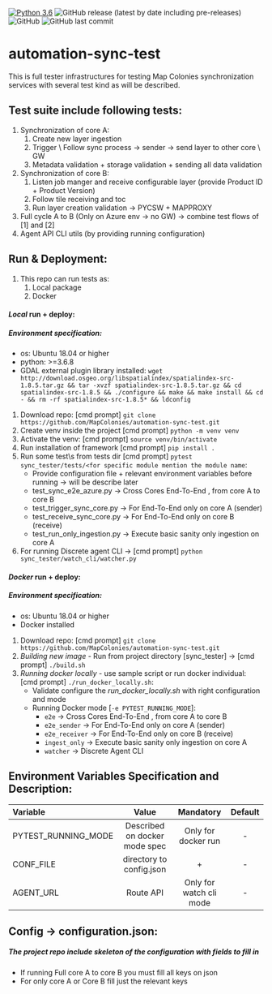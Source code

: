 [![Python 3.6](https://img.shields.io/badge/python-3.6-green.svg)](https://www.python.org/downloads/release/python-360/)
<img alt="GitHub release (latest by date including pre-releases)" src="https://img.shields.io/github/v/release/MapColonies/automation-sync-test">
![GitHub](https://img.shields.io/github/license/MapColonies/automation-ingestion-test)
<img alt="GitHub last commit" src="https://img.shields.io/github/last-commit/MapColonies/automation-sync-test">
# automation-sync-test
This is full tester infrastructures for testing Map Colonies synchronization services with several test kind as will be described.

## Test suite include following tests:
1. Synchronization of core A:
    1. Create new layer ingestion
    2. Trigger \ Follow sync process -> sender -> send layer to other core \ GW 
    3. Metadata validation + storage validation + sending all data validation
2. Synchronization of core B:
    1. Listen job manger and receive configurable layer (provide Product ID + Product Version)
    2. Follow tile receiving and toc 
    3. Run layer creation validation -> PYCSW + MAPPROXY
3. Full cycle A to B (Only on Azure env -> no GW) -> combine test flows of [1] and [2]
4. Agent API CLI utils (by providing running configuration)

## Run & Deployment:
1. This repo can run tests as:
    1. Local package
    2. Docker

#### *Local* run + deploy: <br />
##### Environment specification:
* os: Ubuntu 18.04 or higher
* python: >=3.6.8
* GDAL external plugin library installed:
             ``wget http://download.osgeo.org/libspatialindex/spatialindex-src-1.8.5.tar.gz &&
               tar -xvzf spatialindex-src-1.8.5.tar.gz &&
               cd spatialindex-src-1.8.5 &&
               ./configure &&
               make &&
               make install &&
               cd - &&
               rm -rf spatialindex-src-1.8.5* &&
               ldconfig``
1. Download repo: [cmd prompt] `git clone https://github.com/MapColonies/automation-sync-test.git`
2. Create venv inside the project [cmd prompt] `python -m venv venv`
3. Activate the venv: [cmd prompt] `source venv/bin/activate`
4. Run installation of framework [cmd prompt] `pip install .`
5. Run some test\s from tests dir [cmd prompt] `pytest sync_tester/tests/<for specific module mention the module name`:
    * Provide configuration file + relevant environment variables before running -> will be describe later
    * test_sync_e2e_azure.py -> Cross Cores End-To-End , from core A to core B
    * test_trigger_sync_core.py -> For End-To-End only on core A (sender)
    * test_receive_sync_core.py -> For End-To-End only on core B (receive)
    * test_run_only_ingestion.py -> Execute basic sanity only ingestion on core A
6. For running Discrete agent CLI -> [cmd prompt] `python sync_tester/watch_cli/watcher.py`


#### *Docker* run + deploy: <br />
##### Environment specification:
* os: Ubuntu 18.04 or higher
* Docker installed

1. Download repo: [cmd prompt] `git clone https://github.com/MapColonies/automation-sync-test.git`
2. *Building new image* - Run from project directory [sync_tester] -> [cmd prompt] `./build.sh`
3. *Running docker locally* - use sample script or run docker individual: [cmd prompt] `./run_docker_locally.sh`:
    * Validate configure the *run_docker_locally.sh* with right configuration and mode
    * Running Docker mode [``-e PYTEST_RUNNING_MODE``]:
        * `e2e` -> Cross Cores End-To-End , from core A to core B
        * `e2e_sender` -> For End-To-End only on core A (sender)
        * `e2e_receiver` -> For End-To-End only on core B (receive)
        * `ingest_only` -> Execute basic sanity only ingestion on core A
        * `watcher` -> Discrete Agent CLI

## Environment Variables Specification and Description:
|  Variable   | Value       | Mandatory   |   Default   |
| :----------- | :-----------: | :-----------: | :-----------: |
| PYTEST_RUNNING_MODE | Described on docker mode spec | Only for docker run | - | 
| CONF_FILE | directory to config.json | + | - | 
| AGENT_URL | Route API | Only for watch cli mode | - |

## Config -> configuration.json:
##### The project repo include skeleton of the configuration with fields to fill in
* If running Full core A to core B you must fill all keys on json
* For only core A or Core B fill just the relevant keys